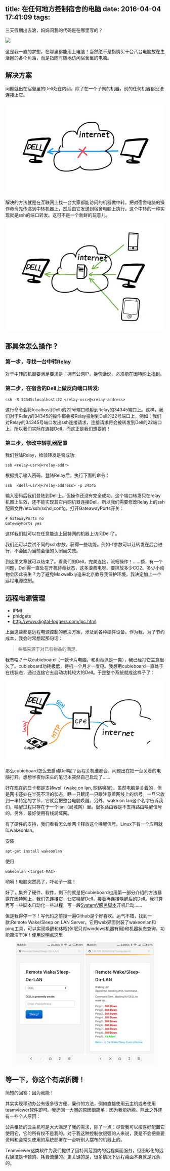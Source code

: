 title: 在任何地方控制宿舍的电脑
date: 2016-04-04 17:41:09
tags:
---

三天假期出去浪，妈妈问我的代码是在哪里写的？

![](/img/remote-control-wild.jpg)

<!-- more -->

这是我一直的梦想，在哪里都能用上电脑！当然绝不是指购买十台八台电脑放在生活圈的各个角落，而是指随时随地访问宿舍里的电脑。

## 解决方案

问题就出在宿舍里的Dell处在内网，除了在一个子网的机器，别的任何机器都没法连接上它。

![](/img/remote-control-false.jpg)

解决的方法就是在互联网上找一台大家都能访问的机器做中转，把对宿舍电脑的操作命令先传递到中转机器上，然后由它发送到宿舍电脑上执行。这个中转的一种实现就是ssh的端口转发。这可不是一个新鲜的玩意儿。

![](/img/remote-control-true.jpg)

## 那具体怎么操作？

### 第一步，寻找一台中转Relay

对于中转的机器要满足要求是：拥有公网IP，换句话说，必须能在因特网上找到。

### 第二步，在宿舍的Dell上做反向端口转发:

	ssh -R 34345:localhost:22 <relay-usr>@<relay-address>

这行命令会将localhost(Dell)的22号端口映射到Relay的34345端口上。这样，我们对于Relay的34345的操作都会被Relay投射到Dell的22号端口上，例如：我们对Relay的34345号端口发出ssh连接请求，连接请求将会被转发到Dell的22端口上，所以我们实际在连接Dell，而这正是我们想要的！
	
### 第三步，修改中转机器配置

我们登陆Relay，检验转发是否成功:

	ssh <relay-usr>@<relay-addr>

根据提示输入密码，登陆Relay后，执行下面的命令：

	ssh  <dell-usr>@<relay-address> -p 34345

输入密码后我们登陆到Dell上。但操作还没有完全成功。这个端口转发只在relay机器上生效，还不能实现其它内网机器连接Dell。所以我们需要修改Relay上的ssh配置文件/etc/ssh/sshd_confg，打开GateawayPorts开关：

	# GatewayPorts no
	GatewayPorts yes

这样我们就可以在任意能连上因特网的机器上访问Dell了。

我们还可以尝试不同的ssh参数，获得一些功能。例如-f参数可以让转发在后台进行，不会因为当前会话的关闭而失效。

到这里文章就可以结束了。看我们的Dell，完美连接，流畅操作！……额，有一个问题，Dell得一直处在开机待命状态，这多浪费电呀、要排放多少CO2、多少小动物会因此丧生？为了避免Maxwellxly追来北京教导我保护环境，我决定加上一个远程电源控制。

## 远程电源管理

- IPMI
- phidgets
- http://www.digital-loggers.com/lpc.html

上面这些都是远程电源控制的解决方案，涉及到各种硬件设备。作为我，为了节约成本，我会时常想起那句话：

> 幸福来源于对已有物品的满足。

我有啥？一块cubieboard（一款卡片电脑，和树莓派是一类），我已经打它主意很久了。cubieboard功耗极低，待机一个月才一度电。我想用cubieboard一直处于在线状态，通过连接它去启动功耗较大的Dell。于是整个系统就成这样子了：

![](/img/remote-control-power.jpg)

那么cubieboard怎么去启动Dell呢？远程关机谁都会，问题出在把一台关着的电脑打开。想想半夜你床头的笔记本突然自己启动了……

好在现在的显卡都是支持wol（wake on lan, 网络唤醒）。虽然电脑是关着的，但是网卡还处在半死不活的状态，睁一只眼闭一只眼注意着网线上的信号。一旦它收到一串特定的字节，它就会把整台电脑唤醒。另外，wake on lan这个名字告诉我们，唤醒过程只存在于一个lan（局域网）里。很多路由器是不支持路由唤醒信号的。另外，最好使用有线局域网。

有了硬件的支持，我们看看怎么给网卡释放这个唤醒信号。Linux下有一个应用就叫wakeonlan。

安装

	apt-get install wakeonlan

使用

	wakeonlan <target-MAC>

哟嗬！电脑突然亮了，吓老子一跳！

好了，集齐了硬件、软件，剩下的就是把cubieboard也用第一部分介绍的方法暴露在因特网上，我们先连接它，让它唤醒Dell，接着再连接唤醒后的Dell。我打算再写一些脚本自动化一些过程，写一段[SystemV服务脚本](http://www.cyberciti.biz/tips/linux-write-sys-v-init-script-to-start-stop-service.html)开机启动......

但是我得停一下！写代码之前搜一遍Github是个好喜欢。运气不错，找到一款:Remote Wake/Sleep on LAN Server。它用web界面封装了wakeonlan和ping工具，可以实现唤醒和休眠(休眠只对windows机器有用)和机器状态查询，功能简洁干净！[使用说明点这里](https://github.com/sciguy14/Remote-Wake-Sleep-On-LAN-Server/wiki/Installation)

<center>

![](/img/remote-control-power-app1.jpg)  ![](/img/remote-control-power-app2.jpg)

</center>


## 等一下，你这个有点折腾！

简短的回答：因为我能！

其实实现移动办公有很多很方便、廉价的方法，例如直接使用云主机或者使用teamviewer软件即可。我迂回一大圈的原因很简单：因为我能折腾。除此之外还有一些个人原因：

公共租赁的云主机可是大大满足了我的需求，除了一点：尽管我可以按喜好配置它使用它，它的所有权不是我的。对于我这种控制欲很强的人来说，我是不会把重要资料和会常久使用的系统部署在一台听别人摆布的机器上的。

Teamviewer这类软件为我们提供了因特网范围内的远程桌面服务，但图形化的远程操控是卡顿的、耗费流量的。更关键的是，很多情况下远程桌面本身就是冗余的。

